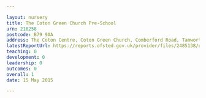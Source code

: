 ```yaml
---

layout: nursery
title: The Coton Green Church Pre-School
urn: 218258
postcode: B79 9AA
address: The Coton Centre, Coton Green Church, Comberford Road, Tamworth, Staffordshire, B79 9AA
latestReportUrl: https://reports.ofsted.gov.uk/provider/files/2485138/urn/218258.pdf
teaching: 0
development: 0
leadership: 0
outcomes: 0
overall: 1
date: 15 May 2015

---
```

